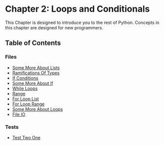 
# Chapter 2: Loops and Conditionals

This Chapter is designed to introduce you to the rest of Python. Concepts in this chapter are designed for 
new programmers.

## Table of Contents

### Files

- [Some More About Lists](./Files/SomeMoreAboutLists.py)
- [Ramifications Of Types](./Files/RamificationsOfTypes.py)
- [If Conditions](./Files/IfConditions.py)
- [Some More About If](./Files/SomeMoreAboutIf.py)
- [While Loops](./Files/WhileLoops.py)
- [Range](./Files/Range.py)
- [For Loop List](./Files/ForLoopList.py)
- [For Loop Range](./Files/ForLoopRange.py)
- [Some More About Loops](./Files/SomeMoreAboutLoops.py)
- [File IO](./Files/FileIO.py)

### Tests

- [Test Two One](./Tests/TestTwoOne.py)
